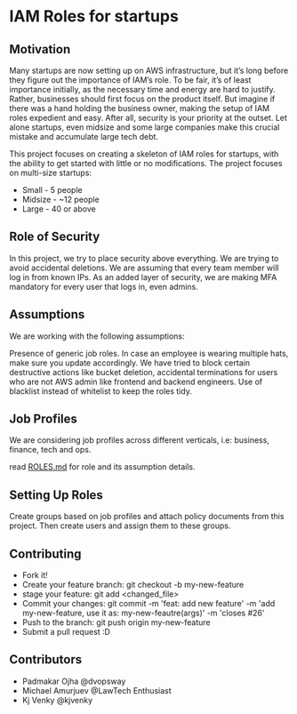 # IAM Roles for startups

## Motivation

Many startups are now setting up on AWS infrastructure, but it’s long before they figure out the importance of IAM’s role. To be fair, it’s of least importance initially, as the necessary time and energy are hard to justify. Rather, businesses should first focus on the product itself. But imagine if there was a hand holding the business owner, making the setup of IAM roles expedient and easy. After all, security is your priority at the outset. Let alone startups, even midsize and some large companies make this crucial mistake and accumulate large tech debt.

This project focuses on creating a skeleton of IAM roles for startups, with the ability to get started with little or no modifications. The project focuses on multi-size startups:

- Small - 5 people
- Midsize - ~12 people
- Large - 40 or above

## Role of Security

In this project, we try to place security above everything. We are trying to avoid accidental deletions. We are assuming that every team member will log in from known IPs. As an added layer of security, we are making MFA mandatory for every user that logs in, even admins.

## Assumptions

We are working with the following assumptions:

Presence of generic job roles.
In case an employee is wearing multiple hats, make sure you update accordingly. We have tried to block certain destructive actions like bucket deletion, accidental terminations for users who are not AWS admin like frontend and backend engineers.
Use of blacklist instead of whitelist to keep the roles tidy. 

## Job Profiles

We are considering job profiles across different verticals, i.e: business, finance, tech and ops.

read [ROLES.md](https://github.com/Singapore-Tech-Entrepreneurs/Startup-AWS-IAM-Roles/blob/master/ROLES.md) for role and its assumption details.

## Setting Up Roles

Create groups based on job profiles and attach policy documents from this project. Then create users and assign them to these groups.

## Contributing

- Fork it!
- Create your feature branch: git checkout -b my-new-feature
- stage your feature: git add <changed_file>
- Commit your changes: git commit -m 'feat: add new feature' -m 'add my-new-feature, use it as: my-new-feautre(args)' -m 'closes #26'
- Push to the branch: git push origin my-new-feature
- Submit a pull request :D


## Contributors 

- Padmakar Ojha @dvopsway
- Michael Amurjuev @LawTech Enthusiast 
- Kj Venky @kjvenky
